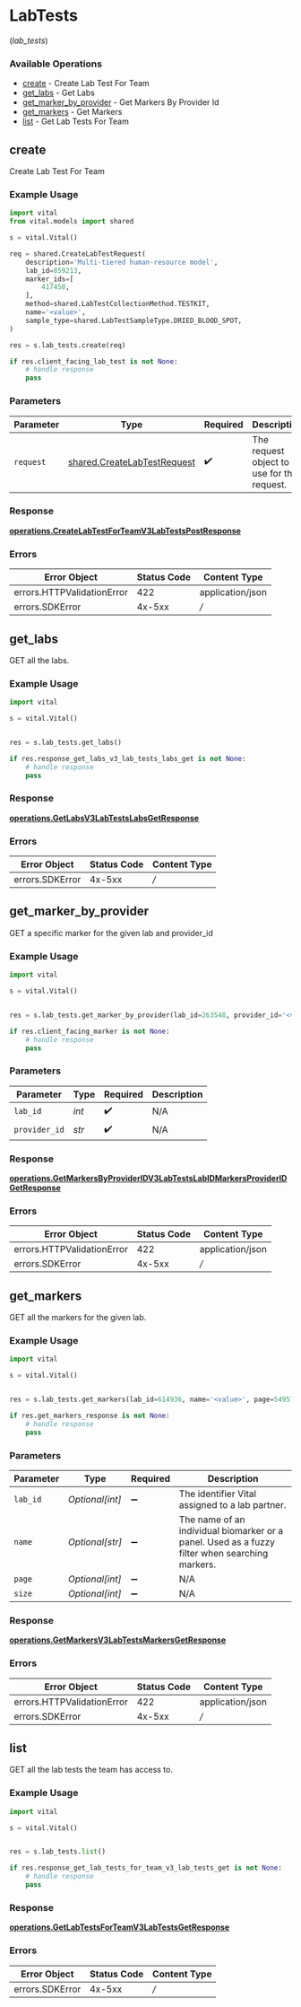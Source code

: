 # LabTests
(*lab_tests*)

### Available Operations

* [create](#create) - Create Lab Test For Team
* [get_labs](#get_labs) - Get Labs
* [get_marker_by_provider](#get_marker_by_provider) - Get Markers By Provider Id
* [get_markers](#get_markers) - Get Markers
* [list](#list) - Get Lab Tests For Team

## create

Create Lab Test For Team

### Example Usage

```python
import vital
from vital.models import shared

s = vital.Vital()

req = shared.CreateLabTestRequest(
    description='Multi-tiered human-resource model',
    lab_id=859213,
    marker_ids=[
        417458,
    ],
    method=shared.LabTestCollectionMethod.TESTKIT,
    name='<value>',
    sample_type=shared.LabTestSampleType.DRIED_BLOOD_SPOT,
)

res = s.lab_tests.create(req)

if res.client_facing_lab_test is not None:
    # handle response
    pass
```

### Parameters

| Parameter                                                                  | Type                                                                       | Required                                                                   | Description                                                                |
| -------------------------------------------------------------------------- | -------------------------------------------------------------------------- | -------------------------------------------------------------------------- | -------------------------------------------------------------------------- |
| `request`                                                                  | [shared.CreateLabTestRequest](../../models/shared/createlabtestrequest.md) | :heavy_check_mark:                                                         | The request object to use for the request.                                 |


### Response

**[operations.CreateLabTestForTeamV3LabTestsPostResponse](../../models/operations/createlabtestforteamv3labtestspostresponse.md)**
### Errors

| Error Object               | Status Code                | Content Type               |
| -------------------------- | -------------------------- | -------------------------- |
| errors.HTTPValidationError | 422                        | application/json           |
| errors.SDKError            | 4x-5xx                     | */*                        |

## get_labs

GET all the labs.

### Example Usage

```python
import vital

s = vital.Vital()


res = s.lab_tests.get_labs()

if res.response_get_labs_v3_lab_tests_labs_get is not None:
    # handle response
    pass
```


### Response

**[operations.GetLabsV3LabTestsLabsGetResponse](../../models/operations/getlabsv3labtestslabsgetresponse.md)**
### Errors

| Error Object    | Status Code     | Content Type    |
| --------------- | --------------- | --------------- |
| errors.SDKError | 4x-5xx          | */*             |

## get_marker_by_provider

GET a specific marker for the given lab and provider_id

### Example Usage

```python
import vital

s = vital.Vital()


res = s.lab_tests.get_marker_by_provider(lab_id=263548, provider_id='<value>')

if res.client_facing_marker is not None:
    # handle response
    pass
```

### Parameters

| Parameter          | Type               | Required           | Description        |
| ------------------ | ------------------ | ------------------ | ------------------ |
| `lab_id`           | *int*              | :heavy_check_mark: | N/A                |
| `provider_id`      | *str*              | :heavy_check_mark: | N/A                |


### Response

**[operations.GetMarkersByProviderIDV3LabTestsLabIDMarkersProviderIDGetResponse](../../models/operations/getmarkersbyprovideridv3labtestslabidmarkersprovideridgetresponse.md)**
### Errors

| Error Object               | Status Code                | Content Type               |
| -------------------------- | -------------------------- | -------------------------- |
| errors.HTTPValidationError | 422                        | application/json           |
| errors.SDKError            | 4x-5xx                     | */*                        |

## get_markers

GET all the markers for the given lab.

### Example Usage

```python
import vital

s = vital.Vital()


res = s.lab_tests.get_markers(lab_id=614936, name='<value>', page=549571, size=962743)

if res.get_markers_response is not None:
    # handle response
    pass
```

### Parameters

| Parameter                                                                                      | Type                                                                                           | Required                                                                                       | Description                                                                                    |
| ---------------------------------------------------------------------------------------------- | ---------------------------------------------------------------------------------------------- | ---------------------------------------------------------------------------------------------- | ---------------------------------------------------------------------------------------------- |
| `lab_id`                                                                                       | *Optional[int]*                                                                                | :heavy_minus_sign:                                                                             | The identifier Vital assigned to a lab partner.                                                |
| `name`                                                                                         | *Optional[str]*                                                                                | :heavy_minus_sign:                                                                             | The name of an individual biomarker or a panel. Used as a fuzzy filter when searching markers. |
| `page`                                                                                         | *Optional[int]*                                                                                | :heavy_minus_sign:                                                                             | N/A                                                                                            |
| `size`                                                                                         | *Optional[int]*                                                                                | :heavy_minus_sign:                                                                             | N/A                                                                                            |


### Response

**[operations.GetMarkersV3LabTestsMarkersGetResponse](../../models/operations/getmarkersv3labtestsmarkersgetresponse.md)**
### Errors

| Error Object               | Status Code                | Content Type               |
| -------------------------- | -------------------------- | -------------------------- |
| errors.HTTPValidationError | 422                        | application/json           |
| errors.SDKError            | 4x-5xx                     | */*                        |

## list

GET all the lab tests the team has access to.

### Example Usage

```python
import vital

s = vital.Vital()


res = s.lab_tests.list()

if res.response_get_lab_tests_for_team_v3_lab_tests_get is not None:
    # handle response
    pass
```


### Response

**[operations.GetLabTestsForTeamV3LabTestsGetResponse](../../models/operations/getlabtestsforteamv3labtestsgetresponse.md)**
### Errors

| Error Object    | Status Code     | Content Type    |
| --------------- | --------------- | --------------- |
| errors.SDKError | 4x-5xx          | */*             |
